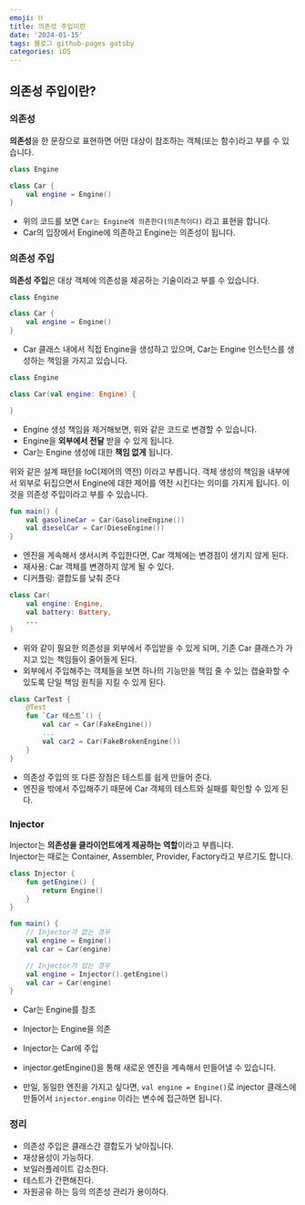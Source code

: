 ```yaml
---
emoji: ⛓️
title: 의존성 주입이란
date: '2024-01-15'
tags: 블로그 github-pages gatsby
categories: iOS
---
```


## 의존성 주입이란?


### 의존성

**의존성**을 한 문장으로 표현하면 어떤 대상이 참조하는 객체(또는 함수)라고 부를 수 있습니다.

```kotlin
class Engine

class Car {
    val engine = Engine()
}
```

- 위의 코드를 보면 `Car는 Engine에 의존한다(의존적이다)` 라고 표현을 합니다.
- Car의 입장에서 Engine에 의존하고 Engine는 의존성이 됩니다.

### 의존성 주입

**의존성 주입**은 대상 객체에 의존성을 제공하는 기술이라고 부를 수 있습니다.

```kotlin
class Engine

class Car {
    val engine = Engine()
}
```

- Car 클래스 내에서 직접 Engine을 생성하고 있으며, Car는 Engine 인스턴스를 생성하는 책임을 가지고 있습니다.

```kotlin
class Engine

class Car(val engine: Engine) {

}
```

- Engine 생성 책임을 제거해보면, 위와 같은 코드로 변경할 수 있습니다.
- Engine을 **외부에서 전달** 받을 수 있게 됩니다.
- Car는 Engine 생성에 대한 **책임 없게** 됩니다.

위와 같은 설계 패턴을 IoC(제어의 역전) 이라고 부릅니다. 객체 생성의 책임을 내부에서 외부로 뒤집으면서 Engine에 대한 제어를 역전 시킨다는 의미를 가지게 됩니다. 이것을 의존성 주입이라고 부를 수 있습니다.


```kotlin
fun main() {
    val gasolineCar = Car(GasolineEngine())
    val dieselCar = Car(DieseEngine())
}
```
- 엔진을 게속해서 생서시켜 주입한다면, Car 객체에는 변경점이 생기지 않게 된다.
- 재사용: Car 객체를 변경하지 않게 될 수 있다.
- 디커플링: 결합도를 낮춰 준다

```kotlin
class Car(
    val engine: Engine,
    val battery: Battery,
    ...
)
```

- 위와 같이 필요한 의존성을 외부에서 주입받을 수 있게 되며, 기존 Car 클래스가 가지고 있는 책임들이 줄어들게 된다.
- 외부에서 주입해주는 객체들을 보면 하나의 기능만을 책임 줄 수 있는 캡슐화할 수 있도록 단일 책임 원칙을 지킬 수 있게 된다.

```kotlin
class CarTest {
    @Test
    fun `Car 테스트`() {
        val car = Car(FakeEngine())
        ...
        val car2 = Car(FakeBrokenEngine())
    }
}
```

- 의존성 주입의 또 다른 장점은 테스트를 쉽게 만들어 준다.
- 엔진을 밖에서 주입해주기 때문에 Car 객체의 테스트와 실패를 확인할 수 있게 된다.

### Injector

Injector는 **의존성을 클라이언트에게 제공하는 역할**이라고 부릅니다.  
Injector는 때로는 Container, Assembler, Provider, Factory라고 부르기도 합니다.

```kotlin
class Injector {
    fun getEngine() {
        return Engine()
    }
}

fun main() {
    // Injector가 없는 경우
    val engine = Engine()
    val car = Car(engine)

    // Injector가 있는 경우
    val engine = Injector().getEngine()
    val car = Car(engine)
}
```

- Car는 Engine를 참조
- Injector는 Engine을 의존
- Injector는 Car에 주입

- injector.getEngine()을 통해 새로운 엔진을 계속해서 만들어낼 수 있습니다.
- 만일, 동일한 엔진을 가지고 싶다면, `val engine = Engine()`로 injector 클래스에 만들어서 `injector.engine` 이라는 변수에 접근하면 됩니다.

### 정리

- 의존성 주입은 클래스간 결합도가 낮아집니다.
- 재상용성이 가능하다.
- 보일러플레이트 감소한다.
- 테스트가 간편해진다.
- 자원공유 하는 등의 의존성 관리가 용이하다.